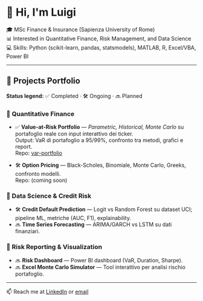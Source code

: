# 👋 Hi, I'm Luigi

🎓 MSc Finance & Insurance (Sapienza University of Rome)  
📊 Interested in Quantitative Finance, Risk Management, and Data Science  
💻 Skills: Python (scikit-learn, pandas, statsmodels), MATLAB, R, Excel/VBA, Power BI  

---

## 🚀 Projects Portfolio

**Status legend:** ✅ Completed · 🛠️ Ongoing · 🔜 Planned

### 🔹 Quantitative Finance
- ✅ **Value-at-Risk Portfolio** — *Parametric, Historical, Monte Carlo* su portafoglio reale con input interattivo dei ticker.  
  Output: VaR di portafoglio a 95/99%, confronto tra metodi, grafici e report.  
  Repo: [var-portfolio](https://github.com/tuonome/var-portfolio)

- 🛠️ **Option Pricing** — Black-Scholes, Binomiale, Monte Carlo, Greeks, confronto modelli.  
  Repo: (coming soon)

### 🔹 Data Science & Credit Risk
- 🛠️ **Credit Default Prediction** — Logit vs Random Forest su dataset UCI; pipeline ML, metriche (AUC, F1), explainability.
- 🔜 **Time Series Forecasting** — ARIMA/GARCH vs LSTM su dati finanziari.

### 🔹 Risk Reporting & Visualization
- 🔜 **Risk Dashboard** — Power BI dashboard (VaR, Duration, Sharpe).
- 🔜 **Excel Monte Carlo Simulator** — Tool interattivo per analisi rischio portafoglio.


---

📫 Reach me at [LinkedIn](https://linkedin.com/in/luigidimuzio) or [email](mailto:luigi.dimu@gmail.com)
